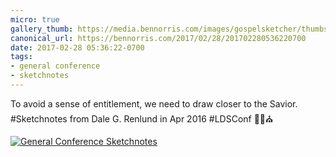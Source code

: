 ```yaml
---
micro: true
gallery_thumb: https://media.bennorris.com/images/gospelsketcher/thumbs/apr-16-1-renlund.jpg
canonical_url: https://bennorris.com/2017/02/28/201702280536220700
date: 2017-02-28 05:36:22-0700
tags:
- general conference
- sketchnotes
---
```


To avoid a sense of entitlement, we need to draw closer to the Savior. #Sketchnotes from Dale G. Renlund in Apr 2016 #LDSConf ✍🏼⛪️

[![General Conference Sketchnotes](https://media.bennorris.com/images/gospelsketcher/general-conference/apr-2016/apr-16-1-renlund.jpg)](https://media.bennorris.com/images/gospelsketcher/general-conference/apr-2016/apr-16-1-renlund.jpg)

